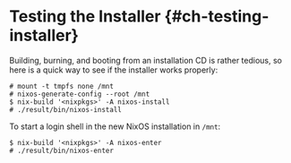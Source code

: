 # Testing the Installer {#ch-testing-installer}

Building, burning, and booting from an installation CD is rather
tedious, so here is a quick way to see if the installer works properly:

```ShellSession
# mount -t tmpfs none /mnt
# nixos-generate-config --root /mnt
$ nix-build '<nixpkgs>' -A nixos-install
# ./result/bin/nixos-install
```

To start a login shell in the new NixOS installation in `/mnt`:

```ShellSession
$ nix-build '<nixpkgs>' -A nixos-enter
# ./result/bin/nixos-enter
```

